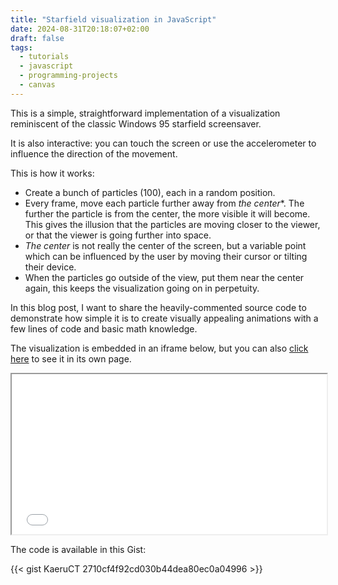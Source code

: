 ```yaml
---
title: "Starfield visualization in JavaScript"
date: 2024-08-31T20:18:07+02:00
draft: false
tags:
  - tutorials
  - javascript
  - programming-projects
  - canvas
---
```


This is a simple, straightforward implementation of a visualization reminiscent of the classic Windows 95 starfield screensaver.

It is also interactive: you can touch the screen or use the accelerometer to influence the direction of the movement.

This is how it works:
- Create a bunch of particles (100), each in a random position.
- Every frame, move each particle further away from *the center**. The further the particle is from the center, the more visible it will become. This gives the illusion that the particles are moving closer to the viewer, or that the viewer is going further into space.
- *The center* is not really the center of the screen, but a variable point which can be influenced by the user by moving their cursor or tilting their device.
- When the particles go outside of the view, put them near the center again, this keeps the visualization going on in perpetuity.

In this blog post, I want to share the heavily-commented source code to demonstrate how simple it is to create visually appealing animations with a few lines of code and basic math knowledge.

The visualization is embedded in an iframe below, but you can also [click here](/projects/starfield/) to see it in its own page.

<iframe src="/projects/starfield/" width="100%" height="256px"></iframe>

The code is available in this Gist:

{{< gist KaeruCT 2710cf4f92cd030b44dea80ec0a04996 >}}